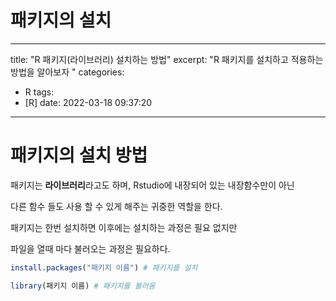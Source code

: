 # 패키지의 설치

---

title: "R 패키지(라이브러리) 설치하는 방법"
excerpt: "R 패키지를 설치하고 적용하는 방법을 알아보자 "
categories:

- R
tags:
- [R]
date: 2022-03-18 09:37:20

---

# 패키지의 설치 방법

패키지는 **라이브러리**라고도 하며, Rstudio에 내장되어 있는 내장함수만이 아닌 

다른 함수 들도 사용 할 수 있게 해주는 귀중한 역할을 한다.

패키지는 한번 설치하면 이후에는 설치하는 과정은 필요 없지만 

파일을 열때 마다 불러오는 과정은 필요하다.

```r
install.packages("패키지 이름") # 패키지를 설치
```

```r
library(패키지 이름) # 패키지를 불러옴
```